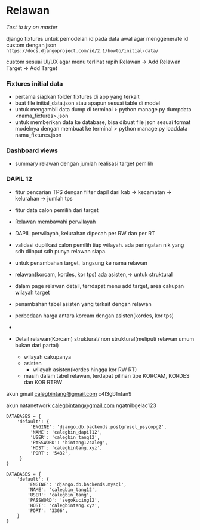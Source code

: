 # Relawan

*Test to try on master*

django fixtures untuk pemodelan id pada data awal agar menggenerate id custom dengan json
`https://docs.djangoproject.com/id/2.1/howto/initial-data/`

custom sesuai UI/UX agar menu terlihat rapih
Relawan -> Add Relawan
Target -> Add Target

### Fixtures initial data
- pertama siapkan folder fixtures di app yang terkait
- buat file initial_data.json atau apapun sesuai table di model
- untuk mengambil data dump di terminal > python manage.py dumpdata <nama_fixtures>.json
- untuk memberikan data ke database, bisa dibuat file json sesuai format modelnya
  dengan membuat ke terminal > python manage.py loaddata nama_fixtures.json
  

### Dashboard views
- summary relawan dengan jumlah realisasi target pemilih

### DAPIL 12
- fitur pencarian TPS dengan filter dapil dari kab -> kecamatan -> kelurahan -> jumlah tps
- fitur data calon pemilih dari target

- Relawan membawahi perwilayah 
- DAPIL perwilayah, kelurahan dipecah per RW dan per RT
- validasi duplikasi calon pemilih tiap wilayah. ada peringatan nik yang sdh diinput sdh punya relawan siapa.
- untuk penambahan target, langsung ke nama relawan
- relawan(korcam, kordes, kor tps) ada asisten,-> untuk struktural 
- dalam page relawan detail, terrdapat menu add target, area cakupan wilayah target
- penambahan tabel asisten yang terkait dengan relawan 
- perbedaan harga antara korcam dengan asisten(kordes, kor tps)
- 

- Detail relawan(Korcam) struktural/ non struktural(meliputi relawan umum bukan dari partai)
	- wilayah cakupanya
	- asisten 
		- wilayah asisten(kordes hingga kor RW RT)
	- masih dalam tabel relawan, terdapat pilihan tipe KORCAM, KORDES dan KOR RTRW

	
akun gmail
calegbintang@gmail.com
c4l3gb1ntan9

akun natanetwork
calegbintang@gmail.com
ngatnibgelac123

```
DATABASES = {
    'default': {
         'ENGINE': 'django.db.backends.postgresql_psycopg2',
         'NAME': 'calegbin_dapil12',
         'USER': 'calegbin_tang12',
         'PASSWORD': 'bintang12caleg',
         'HOST': 'calegbintang.xyz',
         'PORT': '5432',
     }
}

DATABASES = {
    'default': {
        'ENGINE': 'django.db.backends.mysql',
        'NAME': 'calegbin_tang12',
        'USER': 'calegbin_tang',
        'PASSWORD': 'segokucing12',
        'HOST': 'calegbintang.xyz',
        'PORT': '3306',
    }
}

